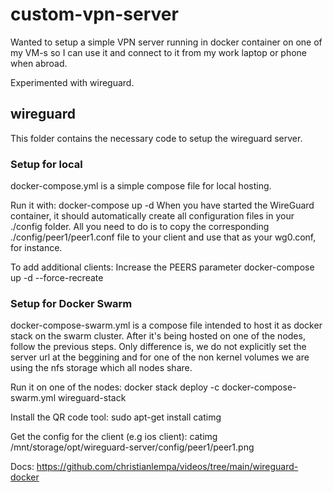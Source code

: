 # custom-vpn-server

Wanted to setup a simple VPN server running in docker container on one of my VM-s so I can use it and connect to it from my work laptop or phone when abroad.

Experimented with wireguard.

## wireguard
This folder contains the necessary code to setup the wireguard server.


### Setup for local
docker-compose.yml is a simple compose file for local hosting.

Run it with:
docker-compose up -d
When you have started the WireGuard container, it should automatically create all configuration files in your ./config folder. All you need to do is to copy the corresponding ./config/peer1/peer1.conf file to your client and use that as your wg0.conf, for instance.

To add additional clients:
Increase the PEERS parameter
docker-compose up -d --force-recreate

### Setup for Docker Swarm
docker-compose-swarm.yml is a compose file intended to host it as docker stack on the swarm cluster. After it's being hosted on one of the nodes, follow the previous steps. Only difference is, we do not explicitly set the server url at the beggining and for one of the non kernel volumes we are using the nfs storage which all nodes share.

Run it on one of the nodes:
docker stack deploy -c docker-compose-swarm.yml wireguard-stack

Install the QR code tool:
sudo apt-get install catimg

Get the config for the client (e.g ios client):
catimg /mnt/storage/opt/wireguard-server/config/peer1/peer1.png

Docs:
https://github.com/christianlempa/videos/tree/main/wireguard-docker
